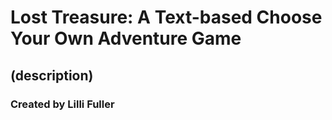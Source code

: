 # Lost Treasure: A Text-based Choose Your Own Adventure Game
## (description)
### Created by Lilli Fuller
